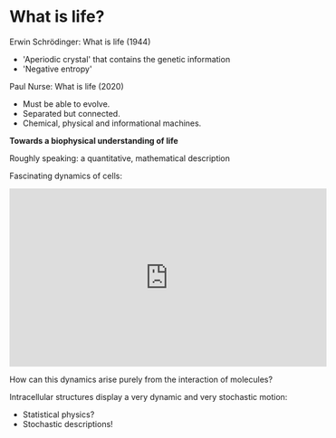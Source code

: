 # What is life?

Erwin Schr&ouml;dinger: What is life (1944)
- 'Aperiodic crystal' that contains the genetic information
- 'Negative entropy'

Paul Nurse: What is life (2020)
- Must be able to evolve.
- Separated but connected.
- Chemical, physical and informational machines.


**Towards a biophysical understanding of life**

Roughly speaking: a quantitative, mathematical description

Fascinating dynamics of cells:

<iframe width="560" height="315" src="https://www.youtube.com/embed/dnXwm6-BBCQ" frameborder="0" allow="accelerometer; autoplay; encrypted-media; gyroscope; picture-in-picture" allowfullscreen></iframe>

How can this dynamics arise purely from the interaction of molecules?

Intracellular structures display a very dynamic and very stochastic motion:
- Statistical physics?
- Stochastic descriptions! 